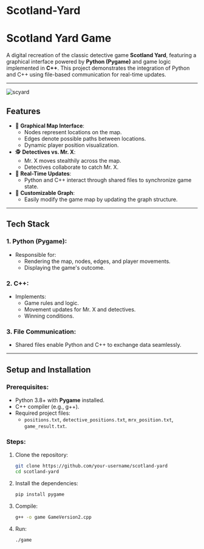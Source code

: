# Scotland-Yard

# **Scotland Yard Game**

A digital recreation of the classic detective game **Scotland Yard**, featuring a graphical interface powered by **Python (Pygame)** and game logic implemented in **C++**. This project demonstrates the integration of Python and C++ using file-based communication for real-time updates.

---
![scyard](https://github.com/user-attachments/assets/d3f4d7a2-ecc9-44d2-b8d7-eea29316b8f5)


## **Features**
- 🎨 **Graphical Map Interface**:
  - Nodes represent locations on the map.
  - Edges denote possible paths between locations.
  - Dynamic player position visualization.
- 🕵️ **Detectives vs. Mr. X**:
  - Mr. X moves stealthily across the map.
  - Detectives collaborate to catch Mr. X.
- 🔄 **Real-Time Updates**:
  - Python and C++ interact through shared files to synchronize game state.
- 📂 **Customizable Graph**:
  - Easily modify the game map by updating the graph structure.

---

## **Tech Stack**
### **1. Python (Pygame)**:
- Responsible for:
  - Rendering the map, nodes, edges, and player movements.
  - Displaying the game's outcome.

### **2. C++**:
- Implements:
  - Game rules and logic.
  - Movement updates for Mr. X and detectives.
  - Winning conditions.

### **3. File Communication**:
- Shared files enable Python and C++ to exchange data seamlessly.

---

## **Setup and Installation**
### **Prerequisites**:
- Python 3.8+ with **Pygame** installed.
- C++ compiler (e.g., g++).
- Required project files:
  - `positions.txt`, `detective_positions.txt`, `mrx_position.txt`, `game_result.txt`.

### **Steps**:
1. Clone the repository:
   ```bash
   git clone https://github.com/your-username/scotland-yard
   cd scotland-yard

2. Install the dependencies:
   ```bash
   pip install pygame

3. Compile:
   ```bash
   g++ -o game GameVersion2.cpp

4. Run:
   ```bash
   ./game
